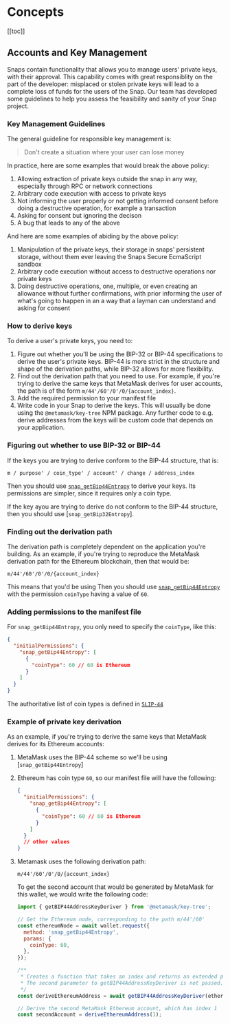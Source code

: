 # Concepts

[[toc]]

## Accounts and Key Management

Snaps contain functionality that allows you to manage users' private keys, with their approval. This capability comes with great responsiblity on the part of the developer: misplaced or stolen private keys will lead to a complete loss of funds for the users of the Snap. Our team has developed some guidelines to help you assess the feasibility and sanity of your Snap project.

### Key Management Guidelines

The general guideline for responsible key management is:

> Don't create a situation where your user can lose money

In practice, here are some examples that would break the above policy:

1. Allowing extraction of private keys outside the snap in any way, especially through RPC or network connections
2. Arbitrary code execution with access to private keys
3. Not informing the user properly or not getting informed consent before doing a destructive operation, for example a transaction
4. Asking for consent but ignoring the decison
5. A bug that leads to any of the above

And here are some examples of abiding by the above policy:

1. Manipulation of the private keys, their storage in snaps' persistent storage, without them ever leaving the Snaps Secure EcmaScript sandbox
2. Arbitrary code execution without access to destructive operations nor private keys
3. Doing destructive operations, one, multiple, or even creating an allowance without further confirmations, with prior informing the user of what's going to happen in an a way that a layman can understand and asking for consent

### How to derive keys

To derive a user's private keys, you need to:

1. Figure out whether you'll be using the BIP-32 or BIP-44 specifications to derive the user's private keys. BIP-44 is more strict in the structure and shape of the derivation paths, while BIP-32 allows for more flexibility.
2. Find out the derivation path that you need to use. For example, if you're trying to derive the same keys that MetaMask derives for user accounts, the path is of the form `m/44'/60'/0'/0/{account_index}`.
3. Add the required permission to your manifest file
4. Write code in your Snap to derive the keys. This will usually be done using the `@metamask/key-tree` NPM package. Any further code to e.g. derive addresses from the keys will be custom code that depends on your application.

### Figuring out whether to use BIP-32 or BIP-44

If the keys you are trying to derive conform to the BIP-44 structure, that is:

```
m / purpose' / coin_type' / account' / change / address_index
```

Then you should use [`snap_getBip44Entropy`](./snaps-rpc-api.html#snap-getbip44entropy) to derive your keys. Its permissions are simpler, since it requires only a coin type.

If the key ayou are trying to derive do not conform to the BIP-44 structure, then you should use [`snap_getBip32Entropy`].

### Finding out the derivation path

The derivation path is completely dependent on the application you're building. As an example, if you're trying to reproduce the MetaMask derivation path for the Ethereum blockchain, then that would be:

```
m/44'/60'/0'/0/{account_index}
```

This means that you'd be using Then you should use [`snap_getBip44Entropy`](./snaps-rpc-api.html#snap-getbip44entropy) with the permission `coinType` having a value of `60`.

### Adding permissions to the manifest file

For `snap_getBip44Entropy`, you only need to specify the `coinType`, like this:

```json
{
  "initialPermissions": {
    "snap_getBip44Entropy": [
      {
        "coinType": 60 // 60 is Ethereum
      }
    ]
  }
}
```

The authoritative list of coin types is defined in [`SLIP-44`](https://github.com/satoshilabs/slips/blob/master/slip-0044.md)

### Example of private key derivation

As an example, if you're trying to derive the same keys that MetaMask derives for its Ethereum accounts:

1. MetaMask uses the BIP-44 scheme so we'll be using [`snap_getBip44Entropy`]
2. Ethereum has coin type `60`, so our manifest file will have the following:

   ```json
   {
     "initialPermissions": {
       "snap_getBip44Entropy": [
         {
           "coinType": 60 // 60 is Ethereum
         }
       ]
     }
     // other values
   }
   ```

3. Metamask uses the following derivation path:

   ```
   m/44'/60'/0'/0/{account_index}
   ```

   To get the second account that would be generated by MetaMask for this wallet, we would write the following code:

   ```javascript
   import { getBIP44AddressKeyDeriver } from '@metamask/key-tree';

   // Get the Ethereum node, corresponding to the path m/44'/60'
   const ethereumNode = await wallet.request({
     method: 'snap_getBip44Entropy',
     params: {
       coinType: 60,
     },
   });

   /**
    * Creates a function that takes an index and returns an extended private key for m/44'/60'/0'/0/address_index
    * The second parameter to getBIP44AddressKeyDeriver is not passed. This sets account and change to 0
    */
   const deriveEthereumAddress = await getBIP44AddressKeyDeriver(ethereumNode);

   // Derive the second MetaMask Ethereum account, which has index 1
   const secondAccount = deriveEthereumAddress(1);
   ```
